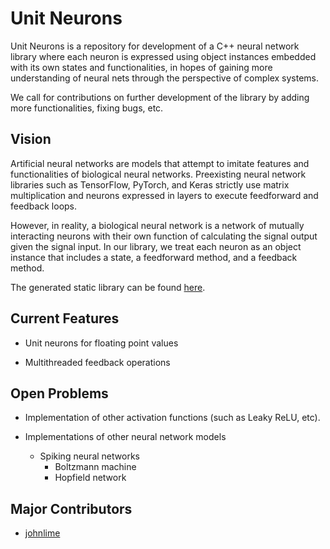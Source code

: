 # Unit Neurons
Unit Neurons is a repository for development of a C++ neural network library
where each neuron is expressed using object instances embedded with its own states and functionalities,
in hopes of gaining more understanding of neural nets through the perspective of complex systems.

We call for contributions on further development of the library by adding more functionalities, fixing bugs, etc.

## Vision
Artificial neural networks are models that attempt to imitate features and functionalities of biological
neural networks. Preexisting neural network libraries such as TensorFlow, PyTorch, and Keras strictly use
matrix multiplication and neurons expressed in layers to execute feedforward and feedback loops.

However, in reality, a biological neural network is a network of mutually interacting neurons with their own function
of calculating the signal output given the signal input. In our library, we treat each neuron as an object instance
that includes a state, a feedforward method, and a feedback method.

The generated static library can be found [here](https://github.com/johnlime/UnitNeurons/blob/master/DerivedData/Unit%20Neurons/Build/Products/Debug/libUnit%20Neurons.a).

## Current Features
- Unit neurons for floating point values

- Multithreaded feedback operations

## Open Problems
- Implementation of other activation functions (such as Leaky ReLU, etc).

- Implementations of other neural network models
  - Spiking neural networks
    - Boltzmann machine
    - Hopfield network

## Major Contributors
- [johnlime](https://github.com/johnlime)
